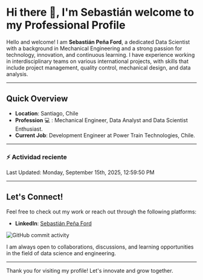 # Hi there 👋, I'm Sebastián welcome to my Professional Profile

Hello and welcome! I am **Sebastián Peña Ford**, a dedicated Data Scientist with a background in Mechanical Engineering and a strong passion for technology, innovation, and continuous learning. I have experience working in interdisciplinary teams on various international projects, with skills that include project management, quality control, mechanical design, and data analysis.

---

## Quick Overview

- **Location**: Santiago, Chile
- **Profession** :computer: : Mechanical Engineer, Data Analyst and Data Scientist Enthusiast.
- **Current Job**: Development Engineer at Power Train Technologies, Chile.

---

### :zap: Actividad reciente
<!--RECENT_ACTIVITY:start-->
<!--RECENT_ACTIVITY:end-->
<!--RECENT_ACTIVITY:last_update-->
Last Updated: Monday, September 15th, 2025, 12:59:50 PM
<!--RECENT_ACTIVITY:last_update_end-->

---

## Let's Connect!

Feel free to check out my work or reach out through the following platforms:

- **LinkedIn**: [Sebastián Peña Ford](https://www.linkedin.com/in/sebastian-pena-ford/)

![GitHub commit activity](https://img.shields.io/github/commit-activity/m/penaford94/penaford94)

I am always open to collaborations, discussions, and learning opportunities in the field of data science and engineering.

---
Thank you for visiting my profile! Let's innovate and grow together.
